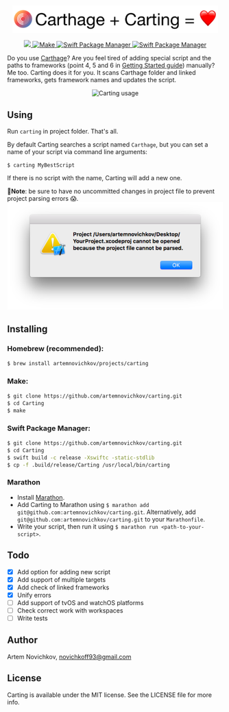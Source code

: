 <p align="center">
<img src=".github/Logo.png" width="480" max-width="90%" alt="Carting" />
</p>

<p align="center">
	<a href="https://dashboard.buddybuild.com/apps/59c146026a659c00011fc478/build/latest?branch=master">
        <img src="https://dashboard.buddybuild.com/api/statusImage?appID=59c146026a659c00011fc478&branch=master&build=latest" />
    <img src="https://img.shields.io/badge/homebrew-compatible-brightgreen.svg?style=flat" alt="Make" />
  <a href="https://swift.org/package-manager">
    <img src="https://img.shields.io/badge/spm-compatible-brightgreen.svg?style=flat" alt="Swift Package Manager" />
  </a>
  <a href="https://github.com/JohnSundell/Marathon">
    <img src="https://img.shields.io/badge/marathon-compatible-brightgreen.svg?style=flat" alt="Swift Package Manager" />
  </a>
</p>

Do you use [Carthage](https://github.com/Carthage/Carthage)? Are you feel tired of adding special script and the paths to frameworks (point 4, 5 and 6 in [Getting Started guide](https://github.com/Carthage/Carthage#getting-started)) manually? Me too. Carting does it for you. It scans Carthage folder and linked frameworks, gets framework names and updates the script.

<p align="center">
<img src=".github/carting.gif" max-width="90%" alt="Carting usage" />
</p>

## Using

Run `carting` in project folder. That's all.

By default Carting searches a script named `Carthage`, but you can set a name of your script via command line arguments:

```
$ carting MyBestScript
```

If there is no script with the name, Carting will add a new one.

**🚨Note**: be sure to have no uncommitted changes in project file to prevent project parsing errors 😱.
<img src="error.png" alt="Project parsing error" />

## Installing

### Homebrew (recommended):

```bash
$ brew install artemnovichkov/projects/carting
```

### Make:

```bash
$ git clone https://github.com/artemnovichkov/carting.git
$ cd Carting
$ make
```

### Swift Package Manager:

```bash
$ git clone https://github.com/artemnovichkov/carting.git
$ cd Carting
$ swift build -c release -Xswiftc -static-stdlib
$ cp -f .build/release/Carting /usr/local/bin/carting
```
### Marathon

- Install [Marathon](https://github.com/johnsundell/marathon#installing).
- Add Carting to Marathon using `$ marathon add git@github.com:artemnovichkov/carting.git`. Alternatively, add `git@github.com:artemnovichkov/carting.git` to your `Marathonfile`.
- Write your script, then run it using `$ marathon run <path-to-your-script>`.

## Todo
 - [x] Add option for adding new script
 - [x] Add support of multiple targets
 - [x] Add check of linked frameworks
 - [x] Unify errors
 - [ ] Add support of tvOS and watchOS platforms
 - [ ] Check correct work with workspaces
 - [ ] Write tests

## Author

Artem Novichkov, novichkoff93@gmail.com

## License

Carting is available under the MIT license. See the LICENSE file for more info.

